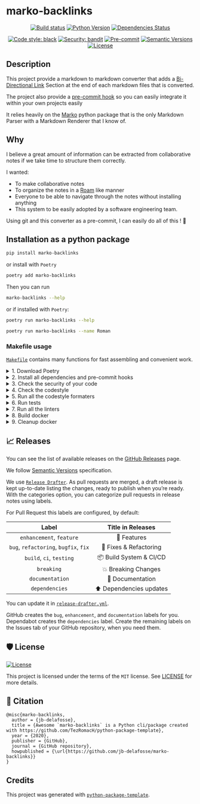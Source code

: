 # marko-backlinks

<div align="center">

[![Build status](https://github.com/jb-delafosse/marko-backlinks/workflows/build/badge.svg?branch=master&event=push)](https://github.com/jb-delafosse/marko-backlinks/actions?query=workflow%3Abuild)
[![Python Version](https://img.shields.io/pypi/pyversions/marko-backlinks.svg)](https://pypi.org/project/marko-backlinks/)
[![Dependencies Status](https://img.shields.io/badge/dependencies-up%20to%20date-brightgreen.svg)](https://github.com/jb-delafosse/marko-backlinks/pulls?utf8=%E2%9C%93&q=is%3Apr%20author%3Aapp%2Fdependabot)

[![Code style: black](https://img.shields.io/badge/code%20style-black-000000.svg)](https://github.com/psf/black)
[![Security: bandit](https://img.shields.io/badge/security-bandit-green.svg)](https://github.com/PyCQA/bandit)
[![Pre-commit](https://img.shields.io/badge/pre--commit-enabled-brightgreen?logo=pre-commit&logoColor=white)](https://github.com/jb-delafosse/marko-backlinks/blob/master/.pre-commit-config.yaml)
[![Semantic Versions](https://img.shields.io/badge/%F0%9F%9A%80-semantic%20versions-informational.svg)](https://github.com/jb-delafosse/marko-backlinks/releases)
[![License](https://img.shields.io/github/license/jb-delafosse/marko-backlinks)](https://github.com/jb-delafosse/marko-backlinks/blob/master/LICENSE)

</div>

## Description

This project provide a markdown to markdown converter that adds a [Bi-Directional Link](https://maggieappleton.com/bidirectionals)
Section at the end of each markdown files that is converted.


The project also provide a [pre-commit hook](https://pre-commit.com/) so you can easily integrate it within your own projects easily

It relies heavily on the [Marko](https://github.com/frostming/marko/tree/master/marko) python package that is the only 
Markdown Parser with a Markdown Renderer that I know of.

## Why

I believe a great amount of information can be extracted from collaborative notes if we take time to structure them correctly.

I wanted:
- To make collaborative notes
- To organize the notes in a [Roam](https://roamresearch.com/) like manner
- Everyone to be able to navigate through the notes without installing anything
- This system to be easily adopted by a software engineering team.

Using git and this converter as a pre-commit, I can easily do all of this ! 🚀

## Installation as a python package

```bash
pip install marko-backlinks
```

or install with `Poetry`

```bash
poetry add marko-backlinks
```

Then you can run

```bash
marko-backlinks --help
```

or if installed with `Poetry`:

```bash
poetry run marko-backlinks --help
```

```bash
poetry run marko-backlinks --name Roman
```

### Makefile usage

[`Makefile`](https://github.com/jb-delafosse/marko-backlinks/blob/master/Makefile) contains many functions for fast assembling and convenient work.

<details>
<summary>1. Download Poetry</summary>
<p>

```bash
make download-poetry
```

</p>
</details>

<details>
<summary>2. Install all dependencies and pre-commit hooks</summary>
<p>

```bash
make install
```

If you do not want to install pre-commit hooks, run the command with the NO_PRE_COMMIT flag:

```bash
make install NO_PRE_COMMIT=1
```

</p>
</details>

<details>
<summary>3. Check the security of your code</summary>
<p>

```bash
make check-safety
```

This command launches a `Poetry` and `Pip` integrity check as well as identifies security issues with `Safety` and `Bandit`. By default, the build will not crash if any of the items fail. But you can set `STRICT=1` for the entire build, or you can configure strictness for each item separately.

```bash
make check-safety STRICT=1
```

or only for `safety`:

```bash
make check-safety SAFETY_STRICT=1
```

multiple

```bash
make check-safety PIP_STRICT=1 SAFETY_STRICT=1
```

> List of flags for `check-safety` (can be set to `1` or `0`): `STRICT`, `POETRY_STRICT`, `PIP_STRICT`, `SAFETY_STRICT`, `BANDIT_STRICT`.

</p>
</details>

<details>
<summary>4. Check the codestyle</summary>
<p>

The command is similar to `check-safety` but to check the code style, obviously. It uses `Black`, `Darglint`, `Isort`, and `Mypy` inside.

```bash
make check-style
```

It may also contain the `STRICT` flag.

```bash
make check-style STRICT=1
```

> List of flags for `check-style` (can be set to `1` or `0`): `STRICT`, `BLACK_STRICT`, `DARGLINT_STRICT`, `ISORT_STRICT`, `MYPY_STRICT`.

</p>
</details>

<details>
<summary>5. Run all the codestyle formaters</summary>
<p>

Codestyle uses `pre-commit` hooks, so ensure you've run `make install` before.

```bash
make codestyle
```

</p>
</details>

<details>
<summary>6. Run tests</summary>
<p>

```bash
make test
```

</p>
</details>

<details>
<summary>7. Run all the linters</summary>
<p>

```bash
make lint
```

the same as:

```bash
make test && make check-safety && make check-style
```

> List of flags for `lint` (can be set to `1` or `0`): `STRICT`, `POETRY_STRICT`, `PIP_STRICT`, `SAFETY_STRICT`, `BANDIT_STRICT`, `BLACK_STRICT`, `DARGLINT_STRICT`, `ISORT_STRICT`, `MYPY_STRICT`.

</p>
</details>

<details>
<summary>8. Build docker</summary>
<p>

```bash
make docker
```

which is equivalent to:

```bash
make docker VERSION=latest
```

More information [here](https://github.com/jb-delafosse/marko-backlinks/tree/master/docker).

</p>
</details>

<details>
<summary>9. Cleanup docker</summary>
<p>

```bash
make clean_docker
```

or to remove all build

```bash
make clean
```

More information [here](https://github.com/jb-delafosse/marko-backlinks/tree/master/docker).

</p>
</details>

## 📈 Releases

You can see the list of available releases on the [GitHub Releases](https://github.com/jb-delafosse/marko-backlinks/releases) page.

We follow [Semantic Versions](https://semver.org/) specification.

We use [`Release Drafter`](https://github.com/marketplace/actions/release-drafter). As pull requests are merged, a draft release is kept up-to-date listing the changes, ready to publish when you’re ready. With the categories option, you can categorize pull requests in release notes using labels.

For Pull Request this labels are configured, by default:

|               **Label**               |  **Title in Releases**  |
|:-------------------------------------:|:----------------------:|
| `enhancement`, `feature`              | 🚀 Features             |
| `bug`, `refactoring`, `bugfix`, `fix` | 🔧 Fixes & Refactoring  |
| `build`, `ci`, `testing`              | 📦 Build System & CI/CD |
| `breaking`                            | 💥 Breaking Changes     |
| `documentation`                       | 📝 Documentation        |
| `dependencies`                        | ⬆️ Dependencies updates |

You can update it in [`release-drafter.yml`](https://github.com/jb-delafosse/marko-backlinks/blob/master/.github/release-drafter.yml).

GitHub creates the `bug`, `enhancement`, and `documentation` labels for you. Dependabot creates the `dependencies` label. Create the remaining labels on the Issues tab of your GitHub repository, when you need them.

## 🛡 License

[![License](https://img.shields.io/github/license/jb-delafosse/marko-backlinks)](https://github.com/jb-delafosse/marko-backlinks/blob/master/LICENSE)

This project is licensed under the terms of the `MIT` license. See [LICENSE](https://github.com/jb-delafosse/marko-backlinks/blob/master/LICENSE) for more details.

## 📃 Citation

```
@misc{marko-backlinks,
  author = {jb-delafosse},
  title = {Awesome `marko-backlinks` is a Python cli/package created with https://github.com/TezRomacH/python-package-template},
  year = {2020},
  publisher = {GitHub},
  journal = {GitHub repository},
  howpublished = {\url{https://github.com/jb-delafosse/marko-backlinks}}
}
```

## Credits

This project was generated with [`python-package-template`](https://github.com/TezRomacH/python-package-template).
